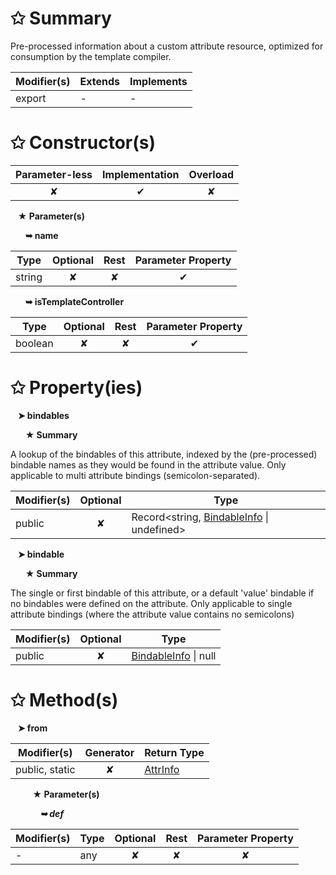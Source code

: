 # &#10025; Summary

Pre-processed information about a custom attribute resource, optimized
for consumption by the template compiler.

| Modifier(s)                            | Extends                      | Implements                                    |
|----------------------------------------|------------------------------|-----------------------------------------------|
| export | - | - |

# &#10025; Constructor(s)

| Parameter-less                         | Implementation                          | Overload                          |
|:--------------------------------------:|:---------------------------------------:|:---------------------------------:|
| ✘ | ✔ | ✘ |

&nbsp;&nbsp; **&#9733; Parameter(s)**

&nbsp;&nbsp;&nbsp;&nbsp;&nbsp; **&#10149; name**

| Type                        | Optional                           | Rest                          | Parameter Property                          |
|-----------------------------|:----------------------------------:|:-----------------------------:|:-------------------------------------------:|
| string | ✘  | ✘ | ✔ |

&nbsp;&nbsp;&nbsp;&nbsp;&nbsp; **&#10149; isTemplateController**

| Type                        | Optional                           | Rest                          | Parameter Property                          |
|-----------------------------|:----------------------------------:|:-----------------------------:|:-------------------------------------------:|
| boolean | ✘  | ✘ | ✔ |

# &#10025; Property(ies)

&nbsp;&nbsp; **&#10148; bindables**

&nbsp;&nbsp;&nbsp;&nbsp;&nbsp; **&#9733; Summary**

A lookup of the bindables of this attribute, indexed by the (pre-processed)
bindable names as they would be found in the attribute value.
Only applicable to multi attribute bindings (semicolon-separated).

| Modifier(s)                               | Optional                           | Type                         |
|-------------------------------------------|:----------------------------------:|------------------------------|
| public | ✘ | Record&lt;string, [BindableInfo](/jit/class/resource-model/bindableinfo) &#124; undefined&gt; |

&nbsp;&nbsp; **&#10148; bindable**

&nbsp;&nbsp;&nbsp;&nbsp;&nbsp; **&#9733; Summary**

The single or first bindable of this attribute, or a default 'value'
bindable if no bindables were defined on the attribute.
Only applicable to single attribute bindings (where the attribute value
contains no semicolons)

| Modifier(s)                               | Optional                           | Type                         |
|-------------------------------------------|:----------------------------------:|------------------------------|
| public | ✘ | [BindableInfo](/jit/class/resource-model/bindableinfo) &#124; null |

# &#10025; Method(s)

&nbsp;&nbsp; **&#10148; from**

| Modifier(s)                              | Generator                          | Return Type                       |
|------------------------------------------|:----------------------------------:|-----------------------------------|
| public, static | ✘ | [AttrInfo](/jit/class/resource-model/attrinfo) |

&nbsp;&nbsp;&nbsp;&nbsp;&nbsp;&nbsp;&nbsp;&nbsp; **&#9733; Parameter(s)**

&nbsp;&nbsp;&nbsp;&nbsp;&nbsp;&nbsp;&nbsp;&nbsp;&nbsp;&nbsp;&nbsp; _**&#10149; def**_

| Modifier(s)                              | Type                        | Optional                           | Rest                          | Parameter Property                          |
|------------------------------------------|-----------------------------|:----------------------------------:|:-----------------------------:|:-------------------------------------------:|
| - | any | ✘  | ✘ | ✘ |